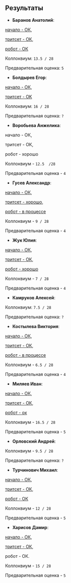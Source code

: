 ## Результаты

- **Баранов Анатолий**:

[начало - ОК](/2016.cpp/task0/baranov/),

[тритсет - ОК](/2016.cpp/task0/baranov/#1),

[робот - ОК](/2016.cpp/task0/baranov/#2)

Коллоквиум: `13.5 / 28`

Предварительная оценка: `5`


- **Болдырев Егор**:

[начало - ОК](/2016.cpp/task0/boldyrev/),

[тритсет - OK](/2016.cpp/task0/boldyrev/)

Коллоквиум: `16 / 28`

Предварительная оценка: `?`


- **Воробьева Анжелика**:

начало - ОК,

тритсет - ОК,

робот - хорошо

Коллоквиум - `12.5  /28`

Предварительная оценка - `4`


- **Гусев Александр**:

[начало - ОК](/2016.cpp/task0/gusev/),

[тритсет - хорошо](/2016.cpp/task0/gusev/#1),

[робот - в процессе](/2016.cpp/task0/gusev/#2)

Коллоквиум - `9 / 28`

Предварительная оценка - `4`


- **Жук Юлия**:

[начало - ОК](/2016.cpp/task0/zhuk/),

[тритсет - ОК](/2016.cpp/task0/zhuk/#1),

[робот - хорошо](/2016.cpp/task0/zhuk/#2)

Коллоквиум - `7 / 28`

Предварительная оценка - `4`


- **Камруков Алексей**:

Коллоквиум: `7.5 / 28`

Предварительная оценка: `?`


- **Костылева Виктория**:

[начало - ОК](/2016.cpp/task0/kostyleva/),

[тритсет - ОК](/2016.cpp/task0/kostyleva/#1),

[робот - в процессе](/2016.cpp/task0/kostyleva/#2)

Коллоквиум - `6.5 / 28`

Предварительная оценка - `4`


- **Миляев Иван**:

[начало - ОК](/2016.cpp/task0/milyaev/),

[тритсет - ОК](/2016.cpp/task0/milyaev/#1),

[робот - ок](/2016.cpp/task0/milyaev/#1)

Коллоквиум - `16.5 / 28`

Предварительная оценка - `5`


- **Орловский Андрей**:

Коллоквиум - `9.5 / 28`

Предварительная оценка: `?`


- **Турчинович Михаил**:

[начало - ОК](/2016.cpp/task0/turchinovich/),

[тритсет - ОК](/2016.cpp/task0/turchinovich/#1),

[робот - ОК](/2016.cpp/task0/turchinovich/#2)

Коллоквиум - `12 / 28`

Предварительная оценка - `5`


- **Харисов Дамир**:

[начало - ОК](/2016.cpp/task0/kharisov/),

[тритсет - ОК](/2016.cpp/task0/kharisov/#1),

робот - ОК.

Коллоквиум - `15 / 28`

Предварительная оценка - `5`
